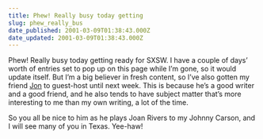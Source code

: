 ```yaml
---
title: Phew! Really busy today getting
slug: phew_really_bus
date_published: 2001-03-09T01:38:43.000Z
date_updated: 2001-03-09T01:38:43.000Z
---
```


Phew! Really busy today getting ready for SXSW. I have a couple of days’ worth of entries set to pop up on this page while I’m gone, so it would update itself. But I’m a big believer in fresh content, so I’ve also gotten my friend [Jon](http://smile_sessions.blogspot.com) to guest-host until next week. This is because he’s a good writer and a good friend, and he also tends to have subject matter that’s more interesting to me than my own writing, a lot of the time.

So you all be nice to him as he plays Joan Rivers to my Johnny Carson, and I will see many of you in Texas. Yee-haw!
